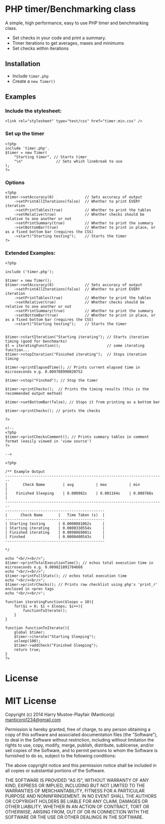 # PHP timer/Benchmarking class

A simple, high performance, easy to use PHP timer and benchmarking class.

* Set checks in your code and print a summary.
* Timer iterations to get averages, maxes and minimums
* Set checks within iterations

## Installation

* Include ```timer.php```
* Create a ```new Timer()```

## Examples


### Include the stylesheet:
```
<link rel="stylesheet" type="text/css" href="timer.min.css" />

```

### Set up the timer
```
<?php
include 'timer.php'.
$timer = new Timer(
	"Starting timer", // Starts timer
	"\n" 			   // Sets which linebreak to use
);
?>

```

### Options
```
<?php
$timer->setAccuracy(6)				// Sets accuracy of output
    ->setPrintAllIterations(false)  // Whether to print EVERY iteration
    ->setPrintTables(true)			// Whether to print the tables
    ->setRelative(true)				// Whether checks should be relative to one another or not
    ->setPrintSummary(true)			// Whether to print the summary
    ->setBottomBar(true)			// Whether to print in place, or as a fixed bottom bar (requires the CSS)
    ->start("Starting testing");	// Starts the timer
?>
```

### Extended Examples:

```
<?php

include ('timer.php');

$timer = new Timer();
$timer->setAccuracy(6)				// Sets accuracy of output
    ->setPrintAllIterations(false)  // Whether to print EVERY iteration
    ->setPrintTables(true)			// Whether to print the tables
    ->setRelative(true)				// Whether checks should be relative to one another or not
    ->setPrintSummary(true)			// Whether to print the summary
    ->setBottomBar(true)			// Whether to print in place, or as a fixed bottom bar (requires the CSS)
    ->start("Starting testing");	// Starts the timer
	
 
$timer->startIteration("Starting iterating"); // Starts iteration timing (good for benchmarks)
$l = iteratingFunction();					  // some iterating function...
$timer->stopIteration("Finished iterating");  // Stops iteration timing

$timer->printElapsedTime(); // Prints current elapsed time in microseconds e.g. 0.009788990020752

$timer->stop("Finshed"); // Stop the timer

$timer->printChecks();  // Prints the timing results (this is the recommended output method)

$timer->setBottomBar(false); // Stops it from printing as a bottom bar

$timer->printChecks(); // prints the checks

?>

<!--
<?php
$timer->printChecksComment(); // Prints summary tables in comment format (easily viewed in 'view source')
?>

-->

<?php

/** Example Output
------------------------------------------------------------------------
|       Check Name        | avg          | max          | min          |
|    Finished Sleeping    | 0.000982s    | 0.001164s    | 0.000768s    |
------------------------------------------------------------------------
---------------------------------------------
|      Check Name       |   Time Taken (s)  |
---------------------------------------------
| Starting testing      | 0.0000081062s     |
| Starting iterating    | 0.0000338554s     |
| Finished iterating    | 0.0098869801s     |
| Finshed               | 0.0000400543s     |
---------------------------------------------

*/

echo "<br/><br/>";
$timer->printTotalExecutionTime(); // echos total execution time in microseconds e.g. 0.009821891784668
echo "<br/><br/>";
$timer->printFullStats(); // echos total execution time
echo "<br/><br/>";
$timer->printrChecks(); // Prints raw checklist using php's 'print_r' enclosed in <pre> tags
echo "<br/><br/>";
 
function iteratingFunction($loops = 10){
	for($i = 0; $i < $loops; $i++){
		functionToIterate();
	}
}
 
function functionToIterate(){
	global $timer;
	$timer->iterate("Starting Sleeping");
	usleep(100);
	$timer->addCheck("Finished Sleeping");
	return true;
}
?>
```

# License

MIT License
===========

Copyright (c) 2014 Harry Mustoe-Playfair (Manticorp) <manticorp1234@gmail.com>

Permission is hereby granted, free of charge, to any person obtaining a
copy of this software and associated documentation files (the "Software"),
to deal in the Software without restriction, including without limitation
the rights to use, copy, modify, merge, publish, distribute, sublicense,
and/or sell copies of the Software, and to permit persons to whom the
Software is furnished to do so, subject to the following conditions:

The above copyright notice and this permission notice shall be included in
all copies or substantial portions of the Software.

THE SOFTWARE IS PROVIDED "AS IS", WITHOUT WARRANTY OF ANY KIND, EXPRESS OR
IMPLIED, INCLUDING BUT NOT LIMITED TO THE WARRANTIES OF MERCHANTABILITY,
FITNESS FOR A PARTICULAR PURPOSE AND NONINFRINGEMENT. IN NO EVENT SHALL
THE AUTHORS OR COPYRIGHT HOLDERS BE LIABLE FOR ANY CLAIM, DAMAGES OR OTHER
LIABILITY, WHETHER IN AN ACTION OF CONTRACT, TORT OR OTHERWISE, ARISING
FROM, OUT OF OR IN CONNECTION WITH THE SOFTWARE OR THE USE OR OTHER
DEALINGS IN THE SOFTWARE.